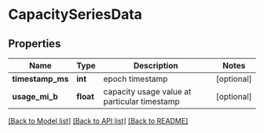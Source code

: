 # CapacitySeriesData

## Properties
Name | Type | Description | Notes
------------ | ------------- | ------------- | -------------
**timestamp_ms** | **int** | epoch timestamp | [optional] 
**usage_mi_b** | **float** | capacity usage value at particular timestamp | [optional] 

[[Back to Model list]](../README.md#documentation-for-models) [[Back to API list]](../README.md#documentation-for-api-endpoints) [[Back to README]](../README.md)


